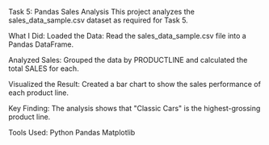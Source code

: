 Task 5: Pandas Sales Analysis
This project analyzes the sales_data_sample.csv dataset as required for Task 5.

What I Did:
Loaded the Data: Read the sales_data_sample.csv file into a Pandas DataFrame.

Analyzed Sales: Grouped the data by PRODUCTLINE and calculated the total SALES for each.

Visualized the Result: Created a bar chart to show the sales performance of each product line.

Key Finding:
The analysis shows that "Classic Cars" is the highest-grossing product line.

Tools Used:
  Python
  Pandas
  Matplotlib
